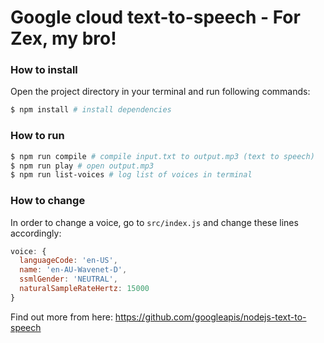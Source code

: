 # Google cloud text-to-speech - For Zex, my bro!

### How to install

Open the project directory in your terminal and run following commands:

```sh
$ npm install # install dependencies
```

### How to run

```sh
$ npm run compile # compile input.txt to output.mp3 (text to speech)
$ npm run play # open output.mp3
$ npm run list-voices # log list of voices in terminal
```

### How to change

In order to change a voice, go to `src/index.js` and change these lines accordingly:

```js
voice: {
  languageCode: 'en-US',
  name: 'en-AU-Wavenet-D',
  ssmlGender: 'NEUTRAL',
  naturalSampleRateHertz: 15000
}
```

Find out more from here: https://github.com/googleapis/nodejs-text-to-speech
